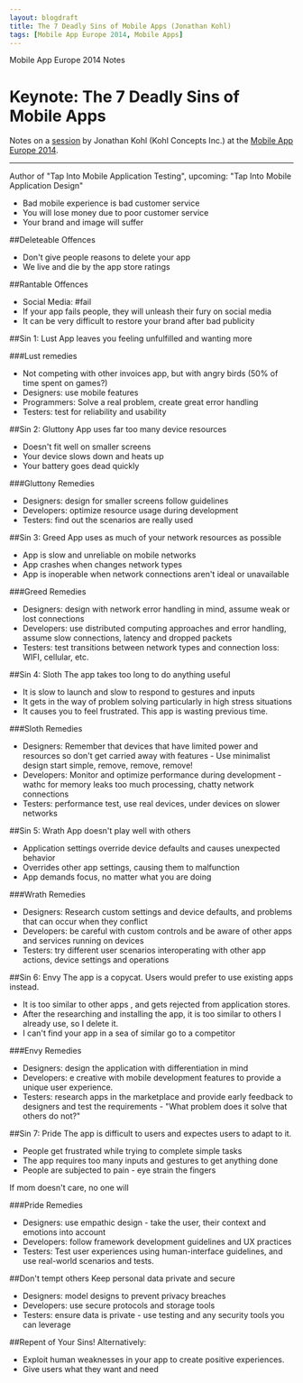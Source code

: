 ```yaml
---
layout: blogdraft
title: The 7 Deadly Sins of Mobile Apps (Jonathan Kohl)
tags: [Mobile App Europe 2014, Mobile Apps]
---
```


Mobile App Europe 2014 Notes

Keynote: The 7 Deadly Sins of Mobile Apps
===
Notes on a [session](http://mobileappeurope.com/talks/7-deadly-sins-mobile-apps/ "Keynote: The 7 Deadly Sins of Mobile Apps")
by Jonathan Kohl (Kohl Concepts Inc.) 
at the [Mobile App Europe 2014](http://mobileappeurope.com/).

---

Author of "Tap Into Mobile Application Testing", 
upcoming: "Tap Into Mobile Application Design"

* Bad mobile experience is bad customer service
* You will lose money due to poor customer service
* Your brand and image will suffer

##Deleteable Offences
* Don't give people reasons to delete your app
* We live and die by the app store ratings

##Rantable Offences
* Social Media: #fail
* If your app fails people, they will unleash their fury on social media
* It can be very difficult to restore your brand after bad publicity

##Sin 1: Lust
App leaves you feeling unfulfilled and wanting more

###Lust remedies
* Not competing with other invoices app, but with angry birds (50% of time spent on games?)
* Designers: use mobile features
* Programmers: Solve a real problem, create great error handling
* Testers: test for reliability and usability

##Sin 2: Gluttony
App uses far too many device resources

* Doesn't fit well on smaller screens
* Your device slows down and heats up
* Your battery goes dead quickly

###Gluttony Remedies
* Designers: design for smaller screens follow guidelines
* Developers: optimize resource usage during development
* Testers: find out the scenarios are really used

##Sin 3: Greed
App uses as much of your network resources as possible

* App is slow and unreliable on mobile networks
* App crashes when changes network types
* App is inoperable when network connections aren't ideal or unavailable

###Greed Remedies
* Designers: design with network error handling in mind, assume weak or lost connections  
* Developers: use distributed computing approaches and error handling, assume slow connections, latency and dropped packets
* Testers: test transitions between network types and connection loss: WIFI, cellular, etc.

##Sin 4: Sloth
The app takes too long to do anything useful

* It is slow to launch and slow to respond to gestures and inputs
* It gets in the way of problem solving particularly in high stress situations
* It causes you to feel frustrated. This app is wasting previous time.

###Sloth Remedies
* Designers: Remember that devices that have limited power and resources so don't get carried away with features - Use minimalist design start simple, remove, remove, remove!   
* Developers: Monitor and optimize performance during development - wathc for memory leaks too much processing, chatty network connections
* Testers: performance test, use real devices, under devices on slower networks

##Sin 5: Wrath
App doesn't play well with others

* Application settings override device defaults and causes unexpected behavior
* Overrides other app settings, causing them to malfunction
* App demands focus, no matter what you are doing

###Wrath Remedies
* Designers: Research custom settings and device defaults, and problems that can occur when they conflict   
* Developers: be careful with custom controls and be aware of other apps and services running on devices
* Testers: try different user scenarios interoperating with other app actions, device settings and operations

##Sin 6: Envy
The app is a copycat. Users would prefer to use existing apps instead.

* It is too similar to other apps , and gets rejected from application stores.
* After the researching and installing the app, it is too similar to others I already use, so I delete it.
* I can't find your app in a sea of similar go to a competitor

###Envy Remedies
* Designers: design the application with differentiation in mind
* Developers: e creative with mobile development features to provide a unique user experience.
* Testers: research apps in the marketplace and provide early feedback to designers and test the requirements - "What problem does it solve that others do not?"

##Sin 7: Pride
The app is difficult to users and expectes users to adapt to it.

* People get frustrated while trying to complete simple tasks
* The app requires too many inputs and gestures to get anything done
* People are subjected to pain - eye strain the fingers

If mom doesn't care, no one will

###Pride Remedies
* Designers: use empathic design - take the user, their context and emotions into account
* Developers: follow framework development guidelines and UX practices
* Testers: Test user experiences using human-interface guidelines, and use real-world scenarios and tests.

##Don't tempt others
Keep personal data private and secure

* Designers: model designs to prevent privacy breaches
* Developers: use secure protocols and storage tools
* Testers: ensure data is private - use testing and any security tools you can leverage

##Repent of Your Sins!
Alternatively:

* Exploit human weaknesses in your app to create positive experiences.
* Give users what they want and need 